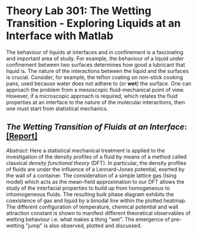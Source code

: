 # Theory Lab 301: The Wetting Transition - Exploring Liquids at an Interface with Matlab

The behaviour of liquids at interfaces and in confinement is a fascinating and important area of study. For example, the behaviour of a liquid under confinement between two surfaces determines how good a lubricant that liquid is. The nature of the interactions between the liquid and the surfaces is crucial. Consider, for example, the teflon coating on non-stick cooking pans, used because water does not adhere to (or **wet**) the surface. One can approach the problem from a mesoscopic fluid-mechanical point of view. However, if a microscopic approach is required, which relates the fluid properties at an interface to the nature of the molecular interactions, then one must start from statistical mechanics.

## *The Wetting Transition of Fluids at an Interface*: [[Report]](https://github.com/dazzabaijan/theory_lab/blob/master/theory_lab_report.pdf)

*Abstract*: Here a statistical mechanical treatment is applied to the investigation of the density profiles of a fluid by means of a method called classical *density functional theory* (DFT). In particular, the density profiles of fluids are under the influence of a Lennard-Jones potential, exerted by the wall of a container. The consideration of a simple lattice gas (Ising model) which acts as the mean-field approximation to our DFT allows the study of the interfacial properties to build up from homogeneous to inhomogeneous fluids. The resulting buik phase diagram exhibits the coexistence of gas and liquid by a binodal line within the plotted heatmap. The different configuration of temperature, chemical potential and wall attraction constant is shown to manifest different theoretical observables of wetting behaviour i.e. what makes a thing "wet". The emergence of pre-wetting "jump" is also observed, plotted and discussed.
